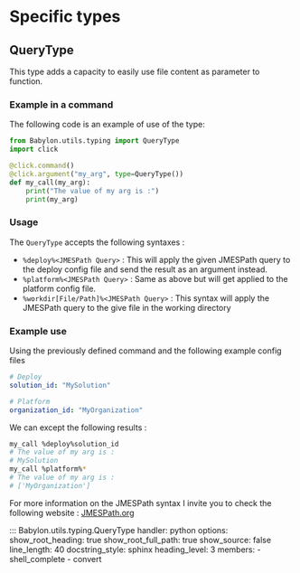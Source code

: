 # Specific types

## QueryType

This type adds a capacity to easily use file content as parameter to function.

### Example in a command

The following code is an example of use of the type:
```python
from Babylon.utils.typing import QueryType
import click

@click.command()
@click.argument("my_arg", type=QueryType())
def my_call(my_arg):
    print("The value of my arg is :")
    print(my_arg)
```

### Usage
The `QueryType` accepts the following syntaxes :

- `%deploy%<JMESPath Query>` : This will apply the given JMESPath query to the deploy config file and send the result as an argument instead.
- `%platform%<JMESPath Query>` : Same as above but will get applied to the platform config file.
- `%workdir[File/Path]%<JMESPath Query>` : This syntax will apply the JMESPath query to the give file in the working directory

### Example use
Using the previously defined command and the following example config files
```yaml
# Deploy
solution_id: "MySolution"
```

```yaml
# Platform
organization_id: "MyOrganization"
```

We can except the following results :
```bash
my_call %deploy%solution_id
# The value of my arg is :
# MySolution
my_call %platform%*
# The value of my arg is :
# ['MyOrganization']
```

For more information on the JMESPath syntax I invite you to check the following website : [JMESPath.org](https://jmespath.org)


::: Babylon.utils.typing.QueryType
    handler: python
    options:
       show_root_heading: true
       show_root_full_path: true
       show_source: false
       line_length: 40
       docstring_style: sphinx
       heading_level: 3
       members:
         - shell_complete
         - convert
